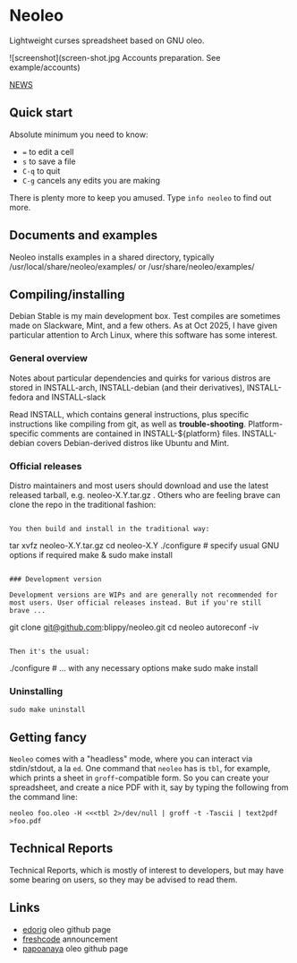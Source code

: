 # Neoleo

Lightweight curses spreadsheet based on GNU oleo.

![screenshot](screen-shot.jpg Accounts preparation. See example/accounts)

[NEWS](NEWS)

## Quick start

Absolute minimum you need to know:
* `=` to edit a cell
* `s` to save a file
* `C-q` to quit
* `C-g` cancels any edits you are making

There is plenty more to keep you amused. Type `info neoleo` to find out more.



## Documents and examples

Neoleo installs examples in a shared directory, typically
    /usr/local/share/neoleo/examples/
or
    /usr/share/neoleo/examples/


## Compiling/installing

Debian Stable is my main development box. Test compiles are sometimes made on Slackware, Mint, and a few others. As at Oct 2025, I have given particular attention to Arch Linux, where this software has some interest.

### General overview

Notes about particular dependencies and quirks for various distros
are stored in INSTALL-arch,
INSTALL-debian (and their derivatives), INSTALL-fedora and INSTALL-slack

Read INSTALL, which contains general instructions, plus specific 
instructions like compiling from git, as well as **trouble-shooting**. 
Platform-specific comments are contained in INSTALL-${platform} 
files. INSTALL-debian covers Debian-derived distros like Ubuntu
and Mint.


### Official releases

Distro maintainers and most users  should download and use the latest 
released tarball,
e.g. neoleo-X.Y.tar.gz . Others who are feeling brave can clone the
repo in the traditional fashion:
```

You then build and install in the traditional way:

```
tar xvfz neoleo-X.Y.tar.gz
cd neoleo-X.Y
./configure # specify usual GNU options if required
make & sudo make install
```

### Development version

Development versions are WIPs and are generally not recommended for
most users. User official releases instead. But if you're still
brave ...

```
git clone git@github.com:blippy/neoleo.git
cd neoleo
autoreconf -iv
```

Then it's the usual:
```
./configure # ... with any necessary options
make
sudo make install


### Uninstalling
```
sudo make uninstall
```



## Getting fancy

`Neoleo` comes with a "headless" mode, where you can interact
via stdin/stdout, a la `ed`. One command that `neoleo` has is
`tbl`, for example, which prints a sheet in `groff`-compatible form. So you
can create your spreadsheet, and create a nice PDF with it, say
by typing the following from the command line:
```
neoleo foo.oleo -H <<<tbl 2>/dev/null | groff -t -Tascii | text2pdf >foo.pdf
```

## Technical Reports

Technical Reports, which is mostly of interest to developers, but
may have some bearing on users, so they may be advised to read them.


## Links

*  [edorig](https://github.com/edorig/oleo) oleo github page
*  [freshcode](http://freshcode.club/projects/neoleo) announcement
*  [papoanaya](https://github.com/papoanaya/oleo) oleo github page

